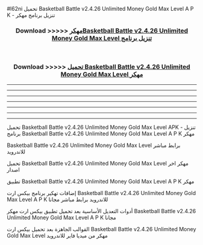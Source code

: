 #l62ni تحميل Basketball Battle v2.4.26 Unlimited Money Gold Max Level  A P K - تنزيل برنامج مهكر



<div align="center">
<h3>Download >>>>> <a href="https://runaway1.web.app/?sq=Basketball Battle v2.4.26 Unlimited Money Gold Max Level ">مهكرBasketball Battle v2.4.26 Unlimited Money Gold Max Level  تنزيل برنامج</a></h3><br>

<h3>Download >>>>> <a href="https://runaway1.web.app/?sq=Basketball Battle v2.4.26 Unlimited Money Gold Max Level ">تحميل Basketball Battle v2.4.26 Unlimited Money Gold Max Level  مهكر</a></h3>
</div>


----------------------------------------------------------

----------------------------------------------------------

----------------------------------------------------------

----------------------------------------------------------

----------------------------------------------------------

----------------------------------------------------------

----------------------------------------------------------

تحميل Basketball Battle v2.4.26 Unlimited Money Gold Max Level  APK - تنزيل برنامج Basketball Battle v2.4.26 Unlimited Money Gold Max Level  A P K مهكر

Basketball Battle v2.4.26 Unlimited Money Gold Max Level  برابط مباشر للاندرويد

تحميل Basketball Battle v2.4.26 Unlimited Money Gold Max Level  مهكر اخر اصدار

تطبيق Basketball Battle v2.4.26 Unlimited Money Gold Max Level  A P K مهكر

إضافات تهكير برنامج بيكس ارت Basketball Battle v2.4.26 Unlimited Money Gold Max Level  A P K للاندرويد برابط مباشر مجانا

أدوات التعديل الأساسية بعد تحميل تطبيق بيكس ارت مهكر Basketball Battle v2.4.26 Unlimited Money Gold Max Level  A P K مجانا

القوالب الجاهزة بعد تحميل بيكس ارت Basketball Battle v2.4.26 Unlimited Money Gold Max Level  مهكر من ميديا فاير للاندرويد


